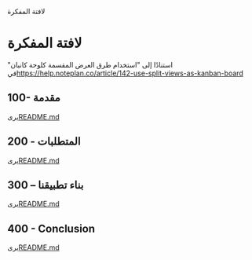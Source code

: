 لافتة المفكرة

# لافتة المفكرة

استنادًا إلى "استخدام طرق العرض المقسمة كلوحة كانبان" في<https://help.noteplan.co/article/142-use-split-views-as-kanban-board>

## 100- مقدمة

يرى[README.md](./100/README.md)

## 200 - المتطلبات

يرى[README.md](./200/README.md)

## 300 – بناء تطبيقنا

يرى[README.md](./300/README.md)

## 400 - Conclusion

يرى[README.md](./400/README.md)
